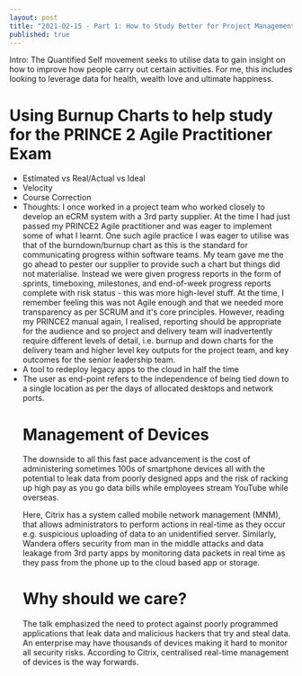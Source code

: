 ```yaml
---
layout: post
title: "2021-02-15 - Part 1: How to Study Better for Project Management Certifications using Agile Tracking Principles..."
published: true
---
```


Intro: The Quantified Self movement seeks to utilise data to gain insight on how to improve how people carry out certain activities. For me, this includes looking to leverage data for health, wealth love and ultimate happiness.

<h1>Using Burnup Charts to help study for the PRINCE 2 Agile Practitioner Exam</h1>
<ul>
<li>Estimated vs Real/Actual vs Ideal</li>
<li>Velocity</li>
<li>Course Correction</li>
<li>Thoughts:  I once worked in a project team who worked closely to develop an eCRM system with a 3rd party supplier. At the time I had just passed my PRINCE2 Agile practitioner and was eager to implement some of what I learnt. One such agile practice I was eager to utilise was that of the burndown/burnup chart as this is the standard for communicating progress within software teams. My team gave me the go ahead to pester our supplier to provide such a chart but things did not materialise. Instead we were given progress reports in the form of sprints, timeboxing, milestones, and end-of-week progress reports complete with risk status - this was more high-level stuff.  At the time, I remember feeling this was not Agile enough and that we needed more transparency as per SCRUM and it's core principles. However, reading my PRINCE2 manual again, I realised, reporting should be appropriate for the audience and so project and delivery team will inadvertently require different levels of detail, i.e. burnup and down charts for the delivery team and higher level key outputs for the project team, and key outcomes for the senior leadership team.
<li>A tool to redeploy legacy apps to the cloud in half the time</li>
<li>The user as end-point refers to the independence of being tied down to a single location as per the days of allocated desktops and network ports.</li>

<h1>Management of Devices</h1>
The downside to all this fast pace advancement is the cost of administering sometimes 100s of smartphone devices all with the potential to leak data from poorly designed apps and the risk of racking up high pay as you go data bills while employees stream YouTube while overseas.

Here, Citrix has a system called mobile network management (MNM), that allows administrators to perform actions in real-time as they occur e.g. suspicious uploading of data to an unidentified server. Similarly, Wandera offers security from man in the middle attacks and data leakage from 3rd party apps by monitoring data packets in real time as they pass from the phone up to the cloud based app or storage.

<h1>Why should we care?</h1>
The talk emphasized the need to protect against poorly programmed applications that leak data and malicious hackers that try and steal data. An enterprise may have thousands of devices making it hard to monitor all security risks. According to Citrix, centralised real-time management of devices is the way forwards.
